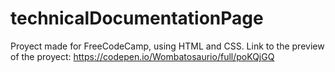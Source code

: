 # technicalDocumentationPage

 
 
Proyect made for FreeCodeCamp, using HTML and CSS.
Link to the preview of the proyect: https://codepen.io/Wombatosaurio/full/poKQjGQ
